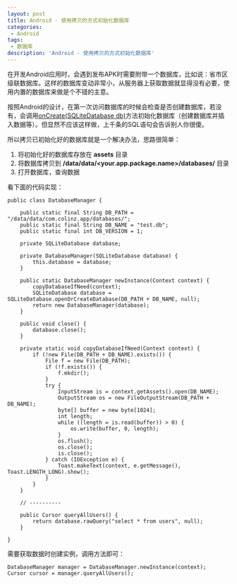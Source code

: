 ```yaml
---
layout: post
title: Android - 使用拷贝的方式初始化数据库
categories:
 - Android
tags:
 - 数据库
description: 'Android - 使用拷贝的方式初始化数据库'
---
```


在开发Android应用时，会遇到发布APK时需要附带一个数据库，比如说：省市区级联数据库。这样的数据库变动非常小，从服务器上获取数据就显得没有必要，使用内置的数据库来做是个不错的主意。

按照Android的设计，在第一次访问数据库的时候会检查是否创建数据库，若没有，会调用[onCreate(SQLiteDatabase db)][onCreate]方法初始化数据库（创建数据库并插入数据等）。但显然不应该这样做，上千条的SQL语句会告诉别人你很傻。

所以拷贝已初始化好的数据库就是一个解决办法，思路很简单：

1. 将初始化好的数据库存放在 **assets** 目录
2. 将数据库拷贝到 **/data/data/<your.app.package.name>/databases/** 目录
4. 打开数据库，查询数据

看下面的代码实现：

    public class DatabaseManager {
     
        public static final String DB_PATH = "/data/data/com.colinz.app/databases/";
        public static final String DB_NAME = "test.db";
        public static final int DB_VERSION = 1;
     
        private SQLiteDatabase database;
     
        private DatabaseManager(SQLiteDatabase database) {
            this.database = database;
        }
     
        public static DatabaseManager newInstance(Context context) {
            copyDatabaseIfNeed(context);
            SQLiteDatabase database = SQLiteDatabase.openOrCreateDatabase(DB_PATH + DB_NAME, null);
            return new DatabaseManager(database);
        }
     
        public void close() {
            database.close();
        }
     
        private static void copyDatabaseIfNeed(Context context) {
            if (!new File(DB_PATH + DB_NAME).exists()) {
                File f = new File(DB_PATH);
                if (!f.exists()) {
                    f.mkdir();
                }
                try {
                    InputStream is = context.getAssets().open(DB_NAME);
                    OutputStream os = new FileOutputStream(DB_PATH + DB_NAME);
                    byte[] buffer = new byte[1024];
                    int length;
                    while ((length = is.read(buffer)) > 0) {
                        os.write(buffer, 0, length);
                    }
                    os.flush();
                    os.close();
                    is.close();
                } catch (IOException e) {
                    Toast.makeText(context, e.getMessage(), Toast.LENGTH_LONG).show();
                }
            }
        }
     
        // ----------
     
        public Cursor queryAllUsers() {
            return database.rawQuery("select * from users", null);
        }
     
    }

需要获取数据时创建实例，调用方法即可：

    DatabaseManager manager = DatabaseManager.newInstance(context);
    Cursor cursor = manager.queryAllUsers();

[onCreate]: http://developer.android.com/reference/android/database/sqlite/SQLiteOpenHelper.html#onCreate(android.database.sqlite.SQLiteDatabase)
